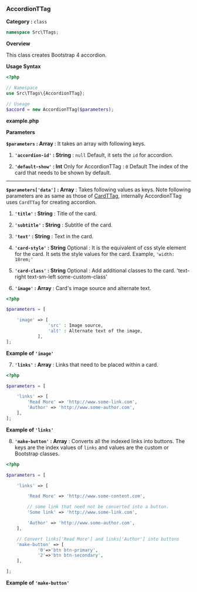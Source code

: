 <h3 class="display-4 mb-5">AccordionTTag</h3>


**Category :** `class`

```php
namespace Src\TTags;
```


**Overview**

This class creates Bootstrap 4 accordion.

**Usage Syntax**

```php
<?php

// Namespace
use Src\TTags\{AccordionTTag};

// Useage
$accord = new AccordionTTag($parameters);

```
<p class = "ttag-code-caption text-muted"><b>example.php</b></p>

**Parameters**

**`$parameters` : Array** : It takes an array with following keys.

1. **`'accordion-id'` : String** : `null` <span class="badge badge-dark">Default</span>, it sets the `id` for accordion.

2. **`'default-show'` : Int** <span class="badge badge-dark">Only for AccordionTTag</span> : `0` <span class="badge badge-dark">Default</span> The index of the card that needs to be shown by default.

--- 

**`$parameters['data']` : Array** : Takes following values as keys. Note following parameters are as same as those of [CardTTag](../docs/CardTTag), internally AccordionTTag uses `CardTTag` for creating accordion.

1. **`'title'` : String** : Title of the card.

2. **`'subtitle'` : String** : Subtitle of the card.

3. **`'text'` : String**  : Text in the card.

4. **`'card-style'` : String** <span class="badge badge-dark">Optional</span> : It is the equivalent of css style element for the card.
				It sets the style values for the card. 
 				Example,  `'width: 18rem;'`

5. **`'card-class'` : String** <span class="badge badge-dark">Optional</span> : Add additional classes to the card. 
				'text-right text-sm-left some-custom-class'

6. **`'image'` : Array** : Card's image source and alternate text. 
 
```php
<?php

$parameters = [

	'image' => [
				'src' : Image source,
				'alt' : Alternate text of the image,
			],
];

```

<p class = "ttag-code-caption text-muted"><b>Example of <code>'image'</code></b></p>

7. **`'links'` : Array** : Links that need to be placed within a card.

```php
<?php

$parameters = [

	'links' => [
		'Read More' => 'http://www.some-link.com',
		'Author' => 'http://www.some-author.com',
	],
];

```

<p class = "ttag-code-caption text-muted"><b>Example of <code>'links'</code></b></p>

8. **`'make-button'` : Array** : Converts all the indexed links into buttons. The keys are the index values of `links` and values are the custom or Bootstrap classes.

```php
<?php

$parameters = [

	'links' => [

		'Read More' => 'http://www.some-content.com',

		// some link that need not be converted into a button.
		'Some link' => 'http://www.some-link.com',

		'Author' => 'http://www.some-author.com',
	],

	// Convert links['Read More'] and links['Author'] into buttons
	'make-button' => [	
			'0'=>'btn btn-primary',
			'2'=>'btn btn-secondary',
	],

];

```

<p class = "ttag-code-caption text-muted"><b>Example of <code>'make-button'</code></b></p>


